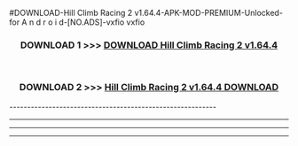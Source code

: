 #DOWNLOAD-Hill Climb Racing 2 v1.64.4-APK-MOD-PREMIUM-Unlocked-for A n d r o i d-[NO.ADS]-vxfio vxfio 



<div align="center">

<h3>DOWNLOAD 1 >>> <a href="https://t.co/FKmqrqFo6t??judul=Hill Climb Racing 2 v1.64.4">DOWNLOAD Hill Climb Racing 2 v1.64.4</a></h3><br>

<h3>DOWNLOAD 2 >>> <a href="https://t.co/FKmqrqFo6t??judul=Hill Climb Racing 2 v1.64.4">Hill Climb Racing 2 v1.64.4 DOWNLOAD </a></h3>

</div>
----------------------------------------------------------

----------------------------------------------------------

----------------------------------------------------------

----------------------------------------------------------



